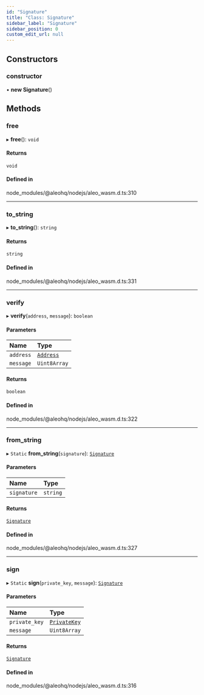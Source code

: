 ```yaml
---
id: "Signature"
title: "Class: Signature"
sidebar_label: "Signature"
sidebar_position: 0
custom_edit_url: null
---
```


## Constructors

### constructor

• **new Signature**()

## Methods

### free

▸ **free**(): `void`

#### Returns

`void`

#### Defined in

node_modules/@aleohq/nodejs/aleo_wasm.d.ts:310

___

### to\_string

▸ **to_string**(): `string`

#### Returns

`string`

#### Defined in

node_modules/@aleohq/nodejs/aleo_wasm.d.ts:331

___

### verify

▸ **verify**(`address`, `message`): `boolean`

#### Parameters

| Name | Type |
| :------ | :------ |
| `address` | [`Address`](Address.md) |
| `message` | `Uint8Array` |

#### Returns

`boolean`

#### Defined in

node_modules/@aleohq/nodejs/aleo_wasm.d.ts:322

___

### from\_string

▸ `Static` **from_string**(`signature`): [`Signature`](Signature.md)

#### Parameters

| Name | Type |
| :------ | :------ |
| `signature` | `string` |

#### Returns

[`Signature`](Signature.md)

#### Defined in

node_modules/@aleohq/nodejs/aleo_wasm.d.ts:327

___

### sign

▸ `Static` **sign**(`private_key`, `message`): [`Signature`](Signature.md)

#### Parameters

| Name | Type |
| :------ | :------ |
| `private_key` | [`PrivateKey`](PrivateKey.md) |
| `message` | `Uint8Array` |

#### Returns

[`Signature`](Signature.md)

#### Defined in

node_modules/@aleohq/nodejs/aleo_wasm.d.ts:316
